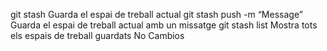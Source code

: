 git stash
Guarda el espai de treball actual
git stash push -m “Message”
Guarda el espai de treball actual amb un missatge
git stash list
Mostra tots els espais de treball guardats
No Cambios

